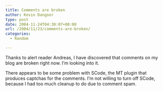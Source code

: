 ```yaml
---
title: Comments are broken
author: Kevin Dangoor
type: post
date: 2004-11-24T04:30:07+00:00
url: /2004/11/23/comments-are-broken/
categories:
  - Random

---
```

Thanks to alert reader Andreas, I have discovered that comments on my blog are broken right now. I&#8217;m looking into it.

There appears to be some problem with SCode, the MT plugin that produces captchas for the comments. I&#8217;m not willing to turn off SCode, because I had too much cleanup to do due to comment spam.